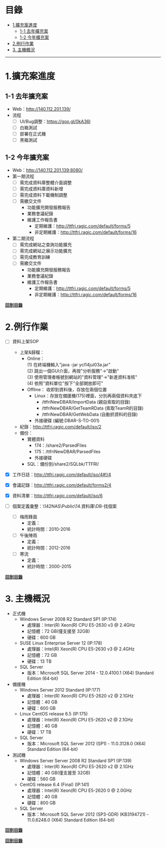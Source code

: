 # 目錄

<!-- MarkdownTOC detph=5 -->

- [1.擴充案進度](#1%E6%93%B4%E5%85%85%E6%A1%88%E9%80%B2%E5%BA%A6)
	- [1-1 去年擴充案](#1-1-%E5%8E%BB%E5%B9%B4%E6%93%B4%E5%85%85%E6%A1%88)
	- [1-2 今年擴充案](#1-2-%E4%BB%8A%E5%B9%B4%E6%93%B4%E5%85%85%E6%A1%88)
- [2.例行作業](#2%E4%BE%8B%E8%A1%8C%E4%BD%9C%E6%A5%AD)
- [3. 主機概況](#3-%E4%B8%BB%E6%A9%9F%E6%A6%82%E6%B3%81)

<!-- /MarkdownTOC -->

---

# 1.擴充案進度

## 1-1 去年擴充案
* Web：http://140.112.201.139/
* 流程
	- [ ] UI/Bug調整：https://goo.gl/0kA36I
	- [ ] 白箱測試
	- [ ] 部署在正式機
	- [ ] 黑箱測試

## 1-2 今年擴充案
* Web：http://140.112.201.139:8080/
* 第一期流程
	- [ ] 需完成資料庫整體介面調整
	- [ ] 需完成資料庫資料新增
	- [ ] 需完成資料下載機制調整
	- [ ] 需繳交文件
		- 功能擴充開發服務報告
		- 業務會議紀錄
		- 維護工作報告書
			- 定期維護：http://ttfri.ragic.com/default/forms/5
			- 非定期維護：http://ttfri.ragic.com/default/forms/16

* 第二期流程
	- [ ] 需完成網站之查詢功能擴充
	- [ ] 需完成網站之展示功能擴充
	- [ ] 需完成教育訓練
	- [ ] 需繳交文件
		- 功能擴充開發服務報告
		- 業務會議紀錄
		- 維護工作報告書
			- 定期維護：http://ttfri.ragic.com/default/forms/5
			- 非定期維護：http://ttfri.ragic.com/default/forms/16

**[回到目錄](#目錄)**

# 2.例行作業
- [ ] 資料上架SOP
	+ 上架&歸檔：
		+ Online：  
			(1) 在終端機輸入"java -jar ycl14jul03a.jar"  
			(2) 跳出一個GUI介面，再按"分析服務"->"啟動"  
			(3) 使用管理者帳號到網站的"資料管理"->"新進資料准核"  
			(4) 依照"資料單位"按下"全部開放即可"  
		+ Offline：
			收即到資料後，存放在兩個位置
			+ Linux：存放在備援機(175)裡面，分別再兩個資料夾底下  
				+ /ttfriNewDBAR/ImportData   (親自索取的目錄)  
				+ /ttfriNewDBAR/GetTeamRData (索取TeamR的目錄)
				+ /ttfriNewDBAR/GetWebData   (自動抓資料的目錄)  
			+ 外接硬碟 (編號:DBAR-S-TO-001)  
	+ 紀錄：http://ttfri.ragic.com/default/iso/2
	+ 備份：
		+ 實體資料
			+ 174：/share2/ParsedFiles
			+ 175：/ttfriNewDBAR/ParsedFiles
			+ 外接硬碟
		+ SQL：備份到/share2/SQLbk/TTFRI/

- [x] 工作日誌：http://ttfri.ragic.com/default/iso/4#!/4
- [x] 會議記錄：http://ttfri.ragic.com/default/forms2/4
- [x] 資料清單：http://ttfri.ragic.com/default/iso/6
- [ ] 個案定義彙整：\\142NAS\Public\14.資料庫\DB-找個案
	+ [ ] 梅雨鋒面 
		+ 定義：
		+ 統計時間：2010-2016
	+ [ ] 午後陣雨 
		+ 定義：
		+ 統計時間：2012-2016
	+ [ ] 寒流 
		+ 定義：
		+ 統計時間：2000-2015

**[回到目錄](#目錄)**

# 3. 主機概況 
* 正式機
	+ Windows Server 2008 R2 Standard SP1 (IP:174)
		- 處理器：Inter(R) Xeon(R) CPU E5-2630 v3 @ 2.4GHz
		- 記憶體：72 GB(僅支援至 32GB)
		- 硬碟：600 GB
	+ SUSE Linux Enterprise Server 12 (IP:178)
		- 處理器：Intel(R) Xeon(R) CPU E5-2630 v3 @ 2.4GHz
		- 記憶體：72 GB
		- 硬碟：13 TB
	+ SQL Server
		- 版本：Microsoft SQL Server 2014 - 12.0.4100.1 (X64) Standard Edition (64-bit)
* 備援機
	+ Windows Server 2012 Standard (IP:177)
		- 處理器：Inter(R) Xeon(R) CPU E5-2620 v2 @ 2.1GHz
		- 記憶體：40 GB
		- 硬碟：600 GB
	+ Linux CentOS release 6.5 (IP:175)
		- 處理器：Intel(R) Xeon(R) CPU E5-2620 v2 @ 2.1GHz
		- 記憶體：40 GB
		- 硬碟：17 TB
	+ SQL Server
		- 版本：Microsoft SQL Server 2012 (SP1) - 11.0.3128.0 (X64)	Standard Edition (64-bit)
* 測試機
	+ Windows Server Server 2008 R2 Standard SP1 (IP:139)
		- 處理器：Inter(R) Xeon(R) CPU E5-2620 v2 @ 2.1GHz
		- 記憶體：40 GB(僅支援至 32GB)
		- 硬碟：560 GB
	+ CentOS release 6.4 (Final) (IP:141)
		- 處理器：Intel(R) Xeon(R) CPU E5-2620 0 @ 2.0GHz
		- 記憶體：40 GB
		- 硬碟：800 GB
	+ SQL Server
		- 版本：Microsoft SQL Server 2012 (SP3-GDR) (KB3194721) - 11.0.6248.0 (X64) Standard Edition (64-bit)

**[回到目錄](#目錄)**


**[回到目錄](#目錄)**
